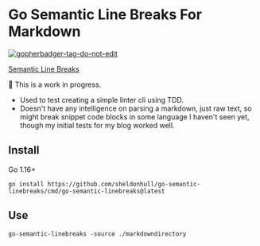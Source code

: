 # Go Semantic Line Breaks For Markdown

<a href='https://github.com/jpoles1/gopherbadger' target='_blank'>![gopherbadger-tag-do-not-edit](https://img.shields.io/badge/Go%20Coverage-21%25-brightgreen.svg?longCache=true&style=flat)</a>

[Semantic Line Breaks](https://sembr.org/)

🚧 This is a work in progress.

- Used to test creating a simple linter cli using TDD.
- Doesn't have any intelligence on parsing a markdown, just raw text, so might break snippet code blocks in some language I haven't seen yet, though my initial tests for my blog worked well.

## Install

Go 1.16+

```shell
go install https://github.com/sheldonhull/go-semantic-linebreaks/cmd/go-semantic-linebreaks@latest
```

## Use

```shell
go-semantic-linebreaks -source ./markdowndirectory
```
